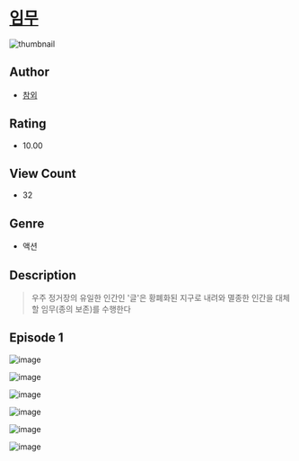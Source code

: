 # [임무](https://comic.naver.com/challenge/list?titleId=810986)
![thumbnail](https://image-comic.pstatic.net/user_contents_data/challenge_comic/2023/05/25/245334/upload_7005405511864102967_480x623.jpeg)

## Author
- [참외](https://comic.naver.com/artistTitle?id=245334)

## Rating
- 10.00

## View Count
- 32

## Genre
- 액션

## Description
> 우주 정거장의 유일한 인간인 '글'은 황폐화된 지구로 내려와 멸종한 인간을 대체할 임무(종의 보존)를 수행한다


## Episode 1
![image](https://image-comic.pstatic.net/user_contents_data/challenge_comic/2023/05/25/245334/upload_3832954040664535603.jpeg)

![image](https://image-comic.pstatic.net/user_contents_data/challenge_comic/2023/05/25/245334/upload_7365131639483412579.jpeg)

![image](https://image-comic.pstatic.net/user_contents_data/challenge_comic/2023/05/25/245334/upload_3979264944938169955.jpeg)

![image](https://image-comic.pstatic.net/user_contents_data/challenge_comic/2023/05/25/245334/upload_3906925879466603575.jpeg)

![image](https://image-comic.pstatic.net/user_contents_data/challenge_comic/2023/05/25/245334/upload_3834031359374353250.jpeg)

![image](https://image-comic.pstatic.net/user_contents_data/challenge_comic/2023/05/25/245334/upload_3918474943312258404.jpeg)

